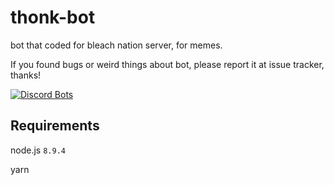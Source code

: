 # thonk-bot

bot that coded for bleach nation server, for memes.

If you found bugs or weird things about bot, please report it at issue tracker, thanks!

[![Discord Bots](https://discordbots.org/api/widget/412516192406732811.svg)](https://discordbots.org/bot/412516192406732811)

## Requirements
node.js `8.9.4`

yarn

